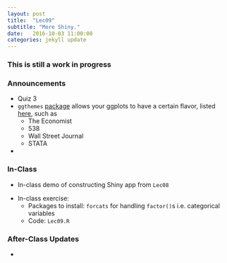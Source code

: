 ```yaml
---
layout: post
title:  "Lec09"
subtitle: "More Shiny."
date:   2016-10-03 11:00:00
categories: jekyll update
---
```



### This is still a work in progress



### Announcements

* Quiz 3
* `ggthemes` [package](https://www.ggplot2-exts.org/ggthemes.html) allows your ggplots to have a certain flavor, listed [here](https://cran.r-project.org/web/packages/ggthemes/ggthemes.pdf), such as
    + The Economist
    + 538
    + Wall Street Journal
    + STATA
*



### In-Class

* In-class demo of constructing Shiny app from `Lec08`
<!--* <a href =
"http://htmlpreview.github.io/?https://raw.githubusercontent.com/2016-09-Middlebury-Data-Science/Topics/master/Lec08%20Shiny/Lec08.html"
target = "_blank">Slides</a>: Creating interactive apps with Shiny-->
* In-class exercise:
    + Packages to install: `forcats` for handling `factor()`s i.e. categorical variables
    + Code: `Lec09.R`



### After-Class Updates

* 

